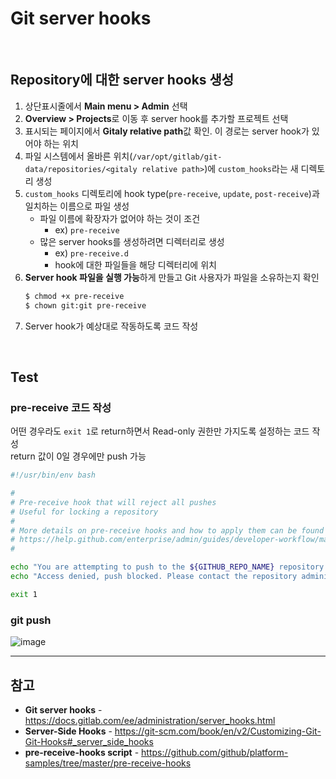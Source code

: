 # Git server hooks

<br>

## Repository에 대한 server hooks 생성
1. 상단표시줄에서 **Main menu > Admin** 선택
2. **Overview > Projects**로 이동 후 server hook를 추가할 프로젝트 선택
3. 표시되는 페이지에서 **Gitaly relative path**값 확인. 이 경로는 server hook가 있어야 하는 위치
4. 파일 시스템에서 올바른 위치(`/var/opt/gitlab/git-data/repositories/<gitaly relative path>`)에 `custom_hooks`라는 새 디렉토리 생성
5. `custom_hooks` 디렉토리에 hook type(`pre-receive`, `update`, `post-receive`)과 일치하는 이름으로 파일 생성  
    - 파일 이름에 확장자가 없어야 하는 것이 조건
      - ex) `pre-receive`
    - 많은 server hooks를 생성하려면 디렉터리로 생성
      - ex) `pre-receive.d`
      - hook에 대한 파일들을 해당 디렉터리에 위치
6. **Server hook 파일을 실행 가능**하게 만들고 Git 사용자가 파일을 소유하는지 확인
    ```bash
    $ chmod +x pre-receive
    $ chown git:git pre-receive
    ```
7. Server hook가 예상대로 작동하도록 코드 작성

<br>

## Test
### pre-receive 코드 작성
어떤 경우라도 `exit 1`로 return하면서 Read-only 권한만 가지도록 설정하는 코드 작성  
return 값이 0일 경우에만 push 가능

```bash
#!/usr/bin/env bash

#
# Pre-receive hook that will reject all pushes
# Useful for locking a repository
#
# More details on pre-receive hooks and how to apply them can be found on
# https://help.github.com/enterprise/admin/guides/developer-workflow/managing-pre-receive-hooks-on-the-github-enterprise-appliance/
#

echo "You are attempting to push to the ${GITHUB_REPO_NAME} repository which has been made read-only"
echo "Access denied, push blocked. Please contact the repository administrator."

exit 1
```

### git push
![image](https://user-images.githubusercontent.com/46125158/219855030-7e8a2ed6-c712-4166-afba-83a1b27d448a.png)

<hr>

## 참고
- **Git server hooks** - https://docs.gitlab.com/ee/administration/server_hooks.html
- **Server-Side Hooks** - https://git-scm.com/book/en/v2/Customizing-Git-Git-Hooks#_server_side_hooks
- **pre-receive-hooks script** - https://github.com/github/platform-samples/tree/master/pre-receive-hooks
